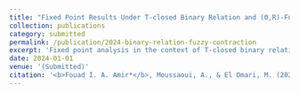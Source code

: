 ```yaml
---
title: "Fixed Point Results Under T-closed Binary Relation and (Θ,R)-Fuzzy Contraction"
collection: publications
category: submitted
permalink: /publication/2024-binary-relation-fuzzy-contraction
excerpt: 'Fixed point analysis in the context of T-closed binary relations and fuzzy contractions.'
date: 2024-01-01
venue: '(Submitted)'
citation: '<b>Fouad I. A. Amir*</b>, Moussaoui, A., & El Omari, M. (2024). &quot;Fixed Point Results Under T-closed Binary Relation and (Θ,R)-Fuzzy Contraction.&quot; (Submitted).'
---
```

